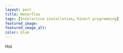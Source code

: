 ```yaml
---
layout: post
title: Waterflow
tags: [Interactive installation, Kinect programming]
featured_image:
featured_image_alt:
color: blue
---
```


Hoi